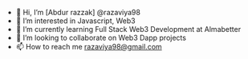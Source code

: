 - 👋 Hi, I’m [Abdur razzak] @razaviya98
- 👀 I’m interested in Javascript, Web3
- 🌱 I’m currently learning Full Stack Web3 Development at Almabetter
- 💞️ I’m looking to collaborate on Web3 Dapp projects
- 📫 How to reach me razaviya98@gmail.com

<!---
razaviya98/razaviya98 is a ✨ special ✨ repository because its `README.md` (this file) appears on your GitHub profile.
You can click the Preview link to take a look at your changes.
--->
